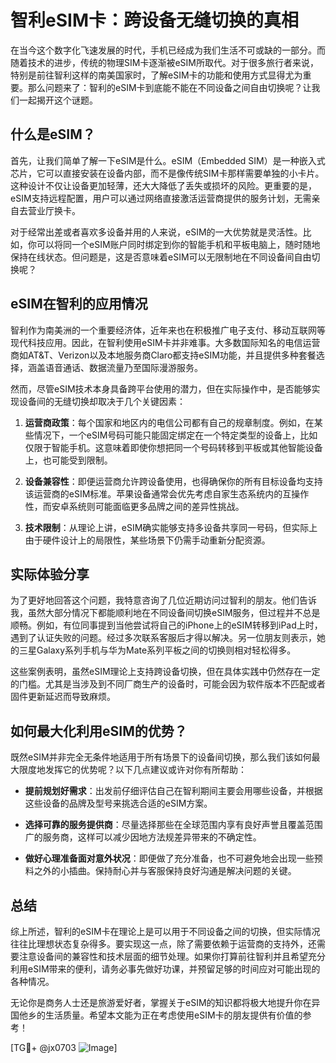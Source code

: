 # 智利eSIM卡：跨设备无缝切换的真相

在当今这个数字化飞速发展的时代，手机已经成为我们生活不可或缺的一部分。而随着技术的进步，传统的物理SIM卡逐渐被eSIM所取代。对于很多旅行者来说，特别是前往智利这样的南美国家时，了解eSIM卡的功能和使用方式显得尤为重要。那么问题来了：智利的eSIM卡到底能不能在不同设备之间自由切换呢？让我们一起揭开这个谜题。

## 什么是eSIM？

首先，让我们简单了解一下eSIM是什么。eSIM（Embedded SIM）是一种嵌入式芯片，它可以直接安装在设备内部，而不是像传统SIM卡那样需要单独的小卡片。这种设计不仅让设备更加轻薄，还大大降低了丢失或损坏的风险。更重要的是，eSIM支持远程配置，用户可以通过网络直接激活运营商提供的服务计划，无需亲自去营业厅换卡。

对于经常出差或者喜欢多设备并用的人来说，eSIM的一大优势就是灵活性。比如，你可以将同一个eSIM账户同时绑定到你的智能手机和平板电脑上，随时随地保持在线状态。但问题是，这是否意味着eSIM可以无限制地在不同设备间自由切换呢？

## eSIM在智利的应用情况

智利作为南美洲的一个重要经济体，近年来也在积极推广电子支付、移动互联网等现代科技应用。因此，在智利使用eSIM卡并非难事。大多数国际知名的电信运营商如AT&T、Verizon以及本地服务商Claro都支持eSIM功能，并且提供多种套餐选择，涵盖语音通话、数据流量乃至国际漫游服务。

然而，尽管eSIM技术本身具备跨平台使用的潜力，但在实际操作中，是否能够实现设备间的无缝切换却取决于几个关键因素：

1. **运营商政策**：每个国家和地区内的电信公司都有自己的规章制度。例如，在某些情况下，一个eSIM号码可能只能固定绑定在一个特定类型的设备上，比如仅限于智能手机。这意味着即使你想把同一个号码转移到平板或其他智能设备上，也可能受到限制。
   
2. **设备兼容性**：即便运营商允许跨设备使用，也得确保你的所有目标设备均支持该运营商的eSIM标准。苹果设备通常会优先考虑自家生态系统内的互操作性，而安卓系统则可能面临更多品牌之间的差异性挑战。

3. **技术限制**：从理论上讲，eSIM确实能够支持多设备共享同一号码，但实际上由于硬件设计上的局限性，某些场景下仍需手动重新分配资源。

## 实际体验分享

为了更好地回答这个问题，我特意咨询了几位近期访问过智利的朋友。他们告诉我，虽然大部分情况下都能顺利地在不同设备间切换eSIM服务，但过程并不总是顺畅。例如，有位同事提到当他尝试将自己的iPhone上的eSIM转移到iPad上时，遇到了认证失败的问题。经过多次联系客服后才得以解决。另一位朋友则表示，她的三星Galaxy系列手机与华为Mate系列平板之间的切换则相对轻松得多。

这些案例表明，虽然eSIM理论上支持跨设备切换，但在具体实践中仍然存在一定的门槛。尤其是当涉及到不同厂商生产的设备时，可能会因为软件版本不匹配或者固件更新延迟而导致麻烦。

## 如何最大化利用eSIM的优势？

既然eSIM并非完全无条件地适用于所有场景下的设备间切换，那么我们该如何最大限度地发挥它的优势呢？以下几点建议或许对你有所帮助：

- **提前规划好需求**：出发前仔细评估自己在智利期间主要会用哪些设备，并根据这些设备的品牌及型号来挑选合适的eSIM方案。
  
- **选择可靠的服务提供商**：尽量选择那些在全球范围内享有良好声誉且覆盖范围广的服务商，这样可以减少因地方法规差异带来的不确定性。
  
- **做好心理准备面对意外状况**：即便做了充分准备，也不可避免地会出现一些预料之外的小插曲。保持耐心并与客服保持良好沟通是解决问题的关键。

## 总结

综上所述，智利的eSIM卡在理论上是可以用于不同设备之间的切换，但实际情况往往比理想状态复杂得多。要实现这一点，除了需要依赖于运营商的支持外，还需要注意设备间的兼容性和技术层面的细节处理。如果你打算前往智利并且希望充分利用eSIM带来的便利，请务必事先做好功课，并预留足够的时间应对可能出现的各种情况。

无论你是商务人士还是旅游爱好者，掌握关于eSIM的知识都将极大地提升你在异国他乡的生活质量。希望本文能为正在考虑使用eSIM卡的朋友提供有价值的参考！

[TG💪+ @jx0703 ![Image](https://github.com/user-attachments/assets/dbca1d08-cadb-493c-b0ec-ad6f7a83f270)]